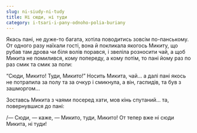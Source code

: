 ```yaml
---
slug: ni-siudy-ni-tudy
title: Ні сюди, ні туди
category: i-tsari-i-pany-odnoho-polia-buriany
---
```

Якась пані, не дуже-то багата, хотіла поводитись зовсім по-панському. От одного разу наїхали гості, вона й покликала якогось Микиту, що рубав там дрова чи біля волів порався, і звеліла розносити чай, а щоб Микита не помилився, кому попереду, а кому потім, то пані йому раз по раз смик та смик за поли:

“Сюди, Микито! Туди, Микито!” Носить Микита, чай… а далі пані якось не потрапила за полу та за очкур і смикнула, а він, гаспидів, та був з зашморгом…

Зоставсь Микита з чаями посеред хати, мов кінь спутаний… та, повернувшися до пані:

/— Сюди, — каже, — Микито, туди, Микито! От тепер вже ні сюди Микита, ні туди!
